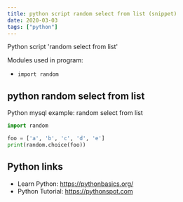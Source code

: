 ```yaml
---
title: python script random select from list (snippet)
date: 2020-03-03
tags: ["python"]
---
```

Python script 'random select from list'


Modules used in program: 
* `import random`

## python random select from list

Python mysql example: random select from list

```python
import random

foo = ['a', 'b', 'c', 'd', 'e']
print(random.choice(foo))

```

## Python links

- Learn Python: https://pythonbasics.org/
- Python Tutorial: https://pythonspot.com
